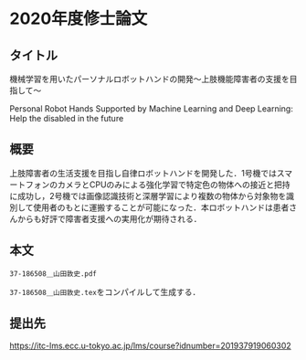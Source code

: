 # 2020年度修士論文
## タイトル
機械学習を用いたパーソナルロボットハンドの開発～上肢機能障害者の支援を目指して〜

Personal Robot Hands Supported by Machine Learning and Deep Learning: Help the disabled in the future

## 概要
上肢障害者の生活支援を目指し自律ロボットハンドを開発した．1号機ではスマートフォンのカメラとCPUのみによる強化学習で特定色の物体への接近と把持に成功し，2号機では画像認識技術と深層学習により複数の物体から対象物を識別して使用者のもとに運搬することが可能になった．本ロボットハンドは患者さんからも好評で障害者支援への実用化が期待される．

## 本文
```37-186508＿山田敦史.pdf```

`37-186508＿山田敦史.tex`をコンパイルして生成する．

## 提出先
https://itc-lms.ecc.u-tokyo.ac.jp/lms/course?idnumber=201937919060302

